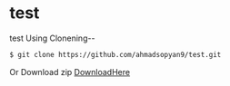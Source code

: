# test
test
Using Clonening--

```sh
$ git clone https://github.com/ahmadsopyan9/test.git
```

Or Download zip [DownloadHere](https://github.com/isfidev9/MyParcelJs/archive/master.zip)
